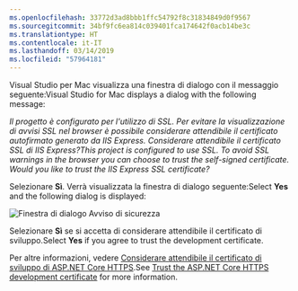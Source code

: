 ```yaml
---
ms.openlocfilehash: 33772d3ad8bbb1ffc54792f8c31834849d0f9567
ms.sourcegitcommit: 34bf9fc6ea814c039401fca174642f0acb14be3c
ms.translationtype: HT
ms.contentlocale: it-IT
ms.lasthandoff: 03/14/2019
ms.locfileid: "57964181"
---
```

<span data-ttu-id="ebecc-101">Visual Studio per Mac visualizza una finestra di dialogo con il messaggio seguente:</span><span class="sxs-lookup"><span data-stu-id="ebecc-101">Visual Studio for Mac displays a dialog with the following message:</span></span>

<span data-ttu-id="ebecc-102">*Il progetto è configurato per l'utilizzo di SSL. Per evitare la visualizzazione di avvisi SSL nel browser è possibile considerare attendibile il certificato autofirmato generato da IIS Express. Considerare attendibile il certificato SSL di IIS Express?*</span><span class="sxs-lookup"><span data-stu-id="ebecc-102">*This project is configured to use SSL. To avoid SSL warnings in the browser you can choose to trust the self-signed certificate. Would you like to trust the IIS Express SSL certificate?*</span></span>

<span data-ttu-id="ebecc-103">Selezionare **Sì**. Verrà visualizzata la finestra di dialogo seguente:</span><span class="sxs-lookup"><span data-stu-id="ebecc-103">Select **Yes** and the following dialog is displayed:</span></span>

![Finestra di dialogo Avviso di sicurezza](~/getting-started/_static/cert.png)

<span data-ttu-id="ebecc-105">Selezionare **Sì** se si accetta di considerare attendibile il certificato di sviluppo.</span><span class="sxs-lookup"><span data-stu-id="ebecc-105">Select **Yes** if you agree to trust the development certificate.</span></span>

<span data-ttu-id="ebecc-106">Per altre informazioni, vedere [Considerare attendibile il certificato di sviluppo di ASP.NET Core HTTPS](xref:security/enforcing-ssl#trust-the-aspnet-core-https-development-certificate-on-windows-and-macos).</span><span class="sxs-lookup"><span data-stu-id="ebecc-106">See [Trust the ASP.NET Core HTTPS development certificate](xref:security/enforcing-ssl#trust-the-aspnet-core-https-development-certificate-on-windows-and-macos) for more information.</span></span>